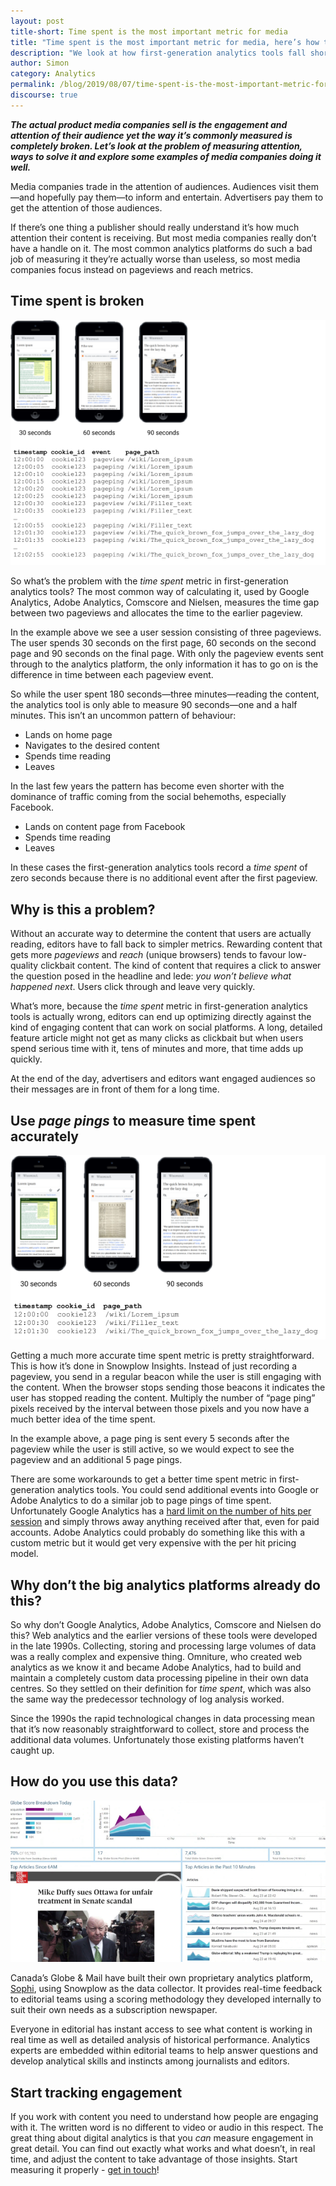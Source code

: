 ```yaml
---
layout: post
title-short: Time spent is the most important metric for media
title: "Time spent is the most important metric for media, here’s how to get it right"
description: "We look at how first-generation analytics tools fall short of accurately measuring the time spent metric and how Snowplow Insights gets it right."
author: Simon
category: Analytics
permalink: /blog/2019/08/07/time-spent-is-the-most-important-metric-for-media/
discourse: true
---
```


**_The actual product media companies sell is the engagement and attention of their audience yet the way it’s commonly measured is completely broken. Let’s look at the problem of measuring attention, ways to solve it and explore some examples of media companies doing it well._**

Media companies trade in the attention of audiences. Audiences visit them—and hopefully pay them—to inform and entertain. Advertisers pay them to get the attention of those audiences.

If there’s one thing a publisher should really understand it’s how much attention their content is receiving. But most media companies really don’t have a handle on it. The most common analytics platforms do such a bad job of measuring it they’re actually worse than useless, so most media companies focus instead on pageviews and reach metrics.


## Time spent is broken

![Time Spent][time-spent]

So what’s the problem with the _time spent_ metric in first-generation analytics tools? The most common way of calculating it, used by Google Analytics, Adobe Analytics, Comscore and Nielsen, measures the time gap between two pageviews and allocates the time to the earlier pageview.

In the example above we see a user session consisting of three pageviews. The user spends 30 seconds on the first page, 60 seconds on the second page and 90 seconds on the final page. With only the pageview events sent through to the analytics platform, the only information it has to go on is the difference in time between each pageview event.

So while the user spent 180 seconds—three minutes—reading the content, the analytics tool is only able to measure 90 seconds—one and a half minutes. This isn’t an uncommon pattern of behaviour:



*   Lands on home page
*   Navigates to the desired content
*   Spends time reading
*   Leaves

In the last few years the pattern has become even shorter with the dominance of traffic coming from the social behemoths, especially Facebook.



*   Lands on content page from Facebook
*   Spends time reading
*   Leaves

In these cases the first-generation analytics tools record a _time spent_ of zero seconds because there is no additional event after the first pageview.


## Why is this a problem?

Without an accurate way to determine the content that users are actually reading, editors have to fall back to simpler metrics. Rewarding content that gets more _pageviews_ and _reach_ (unique browsers) tends to favour low-quality clickbait content. The kind of content that requires a click to answer the question posed in the headline and lede: _you won’t believe what happened next_. Users click through and leave very quickly.

What’s more, because the _time spent_ metric in first-generation analytics tools is actually wrong, editors can end up optimizing directly against the kind of engaging content that can work on social platforms. A long, detailed feature article might not get as many clicks as clickbait but when users spend serious time with it, tens of minutes and more, that time adds up quickly.

At the end of the day, advertisers and editors want engaged audiences so their messages are in front of them for a long time.


## Use _page pings_ to measure time spent accurately


![Page Ping][page-ping]

Getting a much more accurate time spent metric is pretty straightforward. This is how it’s done in Snowplow Insights. Instead of just recording a pageview, you send in a regular beacon while the user is still engaging with the content. When the browser stops sending those beacons it indicates the user has stopped reading the content. Multiply the number of “page ping” pixels received by the interval between those pixels and you now have a much better idea of the time spent.

In the example above, a page ping is sent every 5 seconds after the pageview while the user is still active, so we would expect to see the pageview and an additional 5 page pings.

There are some workarounds to get a better time spent metric in first-generation analytics tools. You could send additional events into Google or Adobe Analytics to do a similar job to page pings of time spent. Unfortunately Google Analytics has a [hard limit on the number of hits per session](https://developers.google.com/analytics/devguides/collection/analyticsjs/limits-quotas#universal_properties) and simply throws away anything received after that, even for paid accounts. Adobe Analytics could probably do something like this with a custom metric but it would get very expensive with the per hit pricing model.


## Why don’t the big analytics platforms already do this?

So why don’t Google Analytics, Adobe Analytics, Comscore and Nielsen do this? Web analytics and the earlier versions of these tools were developed in the late 1990s. Collecting, storing and processing large volumes of data was a really complex and expensive thing. Omniture, who created web analytics as we know it and became Adobe Analytics, had to build and maintain a completely custom data processing pipeline in their own data centres. So they settled on their definition for _time spent_, which was also the same way the predecessor technology of log analysis worked.

Since the 1990s the rapid technological changes in data processing mean that it’s now reasonably straightforward to collect, store and process the additional data volumes. Unfortunately those existing platforms haven’t caught up.


## How do you use this data?


![See Data][see-data]





Canada’s Globe & Mail have built their own proprietary analytics platform, [Sophi](https://sophi.io/), using Snowplow as the data collector. It provides real-time feedback to editorial teams using a scoring methodology they developed internally to suit their own needs as a subscription newspaper.

Everyone in editorial has instant access to see what content is working in real time as well as detailed analysis of historical performance. Analytics experts are embedded within editorial teams to help answer questions and develop analytical skills and instincts among journalists and editors.


## Start tracking engagement

If you work with content you need to understand how people are engaging with it. The written word is no different to video or audio in this respect. The great thing about digital analytics is that you _can_ measure engagement in great detail. You can find out exactly what works and what doesn’t, in real time, and adjust the content to take advantage of those insights. Start measuring it properly - [get in touch](https://snowplowanalytics.com/request-demo/)!






[page-ping]: /assets/img/blog/2019/08/time-spent/page-ping.png
[see-data]: /assets/img/blog/2019/08/time-spent/see-data.png
[time-spent]: /assets/img/blog/2019/08/time-spent/time-spent.png